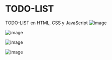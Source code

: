 # TODO-LIST
TODO-LIST en HTML, CSS y JavaScript
![image](https://user-images.githubusercontent.com/66112531/194139517-83e60b22-dd0a-4616-9e14-c43d4ddd9845.png)

![image](https://user-images.githubusercontent.com/66112531/194139589-8b5dbcff-f99a-4604-8bc3-dff45218e54a.png)

![image](https://user-images.githubusercontent.com/66112531/194139735-c5d5977f-9c02-4734-9c77-9424b0135cc4.png)

![image](https://user-images.githubusercontent.com/66112531/194139977-175b0380-22df-46e8-957e-52649728e3cb.png)


